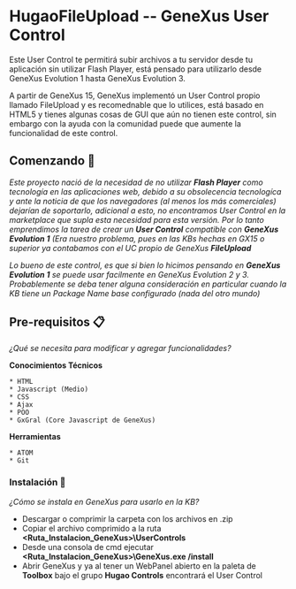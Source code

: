 # HugaoFileUpload -- GeneXus User Control

Este User Control te permitirá subir archivos a tu servidor desde tu aplicación sin utilizar Flash Player, está pensado para utilizarlo desde GeneXus Evolution 1 hasta GeneXus Evolution 3.

A partir de GeneXus 15, GeneXus implementó un User Control propio llamado FileUpload y es recomednable que lo utilices, está basado en HTML5 y tienes algunas cosas de GUI que aún no tienen este control, sin embargo con la ayuda con la comunidad puede que aumente la funcionalidad de este control.

## Comenzando 🚀

_Este proyecto nació de la necesidad de no utilizar **Flash Player** como tecnología en las aplicaciones web, debido a su obsolecencia tecnologíca y ante la noticia de que los navegadores (al menos los más comerciales) dejarían de soportarlo, adicional a esto, no encontramos User Control en la marketplace que supla esta necesidad para esta versión.
Por lo tanto emprendimos la tarea de crear un **User Control** compatible con **GeneXus Evolution 1** (Era nuestro problema, pues en las KBs hechas en GX15 o superior ya contabamos con el UC propio de GeneXus **FileUpload**_

_Lo bueno de este control, es que si bien lo hicimos pensando en **GeneXus Evolution 1** se puede usar facilmente en GeneXus Evolution 2 y 3. Probablemente se deba tener alguna consideración en particular cuando la KB tiene un Package Name base configurado (nada del otro mundo)_

## Pre-requisitos 📋

_¿Qué se necesita para modificar y agregar funcionalidades?_

**Conocimientos Técnicos**

```
* HTML
* Javascript (Medio)
* CSS
* Ajax
* POO
* GxGral (Core Javascript de GeneXus)
```

**Herramientas**

```
* ATOM
* Git
```

### Instalación 🔧

_¿Cómo se instala en GeneXus para usarlo en la KB?_


* Descargar o comprimir la carpeta con los archivos en .zip
* Copiar el archivo comprimido a la ruta **<Ruta_Instalacion_GeneXus>\UserControls**
* Desde una consola de cmd ejecutar **<Ruta_Instalacion_GeneXus>\GeneXus.exe /install**
* Abrir GeneXus y ya al tener un WebPanel abierto en la paleta de **Toolbox** bajo el grupo **Hugao Controls** encontrará el User Control


